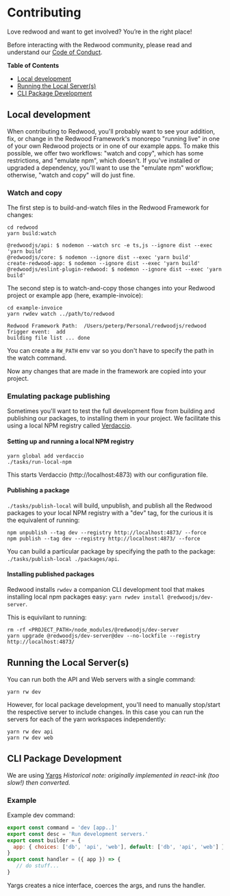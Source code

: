 # Contributing

Love redwood and want to get involved? You’re in the right place!

Before interacting with the Redwood community, please read and understand our [Code of Conduct](https://github.com/redwoodjs/redwood/blob/master/CODE_OF_CONDUCT.md).

**Table of Contents**

- [Local development](#Local-development)
- [Running the Local Server(s)](#Running-the-Local-Server(s))
- [CLI Package Development](#CLI-Package-Development)

<!-- toc -->

## Local development

When contributing to Redwood, you'll probably want to see your addition, fix, or change in the Redwood Framework's monorepo "running live" in one of your own Redwood projects or in one of our example apps. To make this possible, we offer two workflows: "watch and copy", which has some restrictions, and "emulate npm", which doesn't. If you've installed or upgraded a dependency, you'll want to use the "emulate npm" workflow; otherwise, "watch and copy" will do just fine.

### Watch and copy

The first step is to build-and-watch files in the Redwood Framework for changes:

```terminal
cd redwood
yarn build:watch

@redwoodjs/api: $ nodemon --watch src -e ts,js --ignore dist --exec 'yarn build'
@redwoodjs/core: $ nodemon --ignore dist --exec 'yarn build'
create-redwood-app: $ nodemon --ignore dist --exec 'yarn build'
@redwoodjs/eslint-plugin-redwood: $ nodemon --ignore dist --exec 'yarn build'
```

The second step is to watch-and-copy those changes into your Redwood project or example app (here, example-invoice):

```terminal
cd example-invoice
yarn rwdev watch ../path/to/redwood

Redwood Framework Path:  /Users/peterp/Personal/redwoodjs/redwood
Trigger event:  add
building file list ... done
```

You can create a `RW_PATH` env var so you don't have to specify the path in the watch command.

Now any changes that are made in the framework are copied into your project.

### Emulating package publishing

Sometimes you'll want to test the full development flow from building and publishing our packages, to installing them in your project. We facilitate this using a local NPM registry called [Verdaccio](https://github.com/verdaccio/verdaccio).

#### Setting up and running a local NPM registry

```terminal
yarn global add verdaccio
./tasks/run-local-npm
```

This starts Verdaccio (http://localhost:4873) with our configuration file.

#### Publishing a package

`./tasks/publish-local` will build, unpublish, and publish all the Redwood packages to your local NPM registry with a "dev" tag, for the curious it is the equivalent of running:

```terminal
npm unpublish --tag dev --registry http://localhost:4873/ --force
npm publish --tag dev --registry http://localhost:4873/ --force
```

You can build a particular package by specifying the path to the package: `./tasks/publish-local ./packages/api`.

#### Installing published packages

Redwood installs `rwdev` a companion CLI development tool that makes installing local npm packages easy: `yarn rwdev install @redwoodjs/dev-server`.

This is equivilant to running:

```terminal
rm -rf <PROJECT_PATH>/node_modules/@redwoodjs/dev-server
yarn upgrade @redwoodjs/dev-server@dev --no-lockfile --registry http://localhost:4873/
```

## Running the Local Server(s)

You can run both the API and Web servers with a single command:

```terminal
yarn rw dev
```

However, for local package development, you'll need to manually stop/start the respective server to include changes. In this case you can run the servers for each of the yarn workspaces independently:

```terminal
yarn rw dev api
yarn rw dev web
```

## CLI Package Development

We are using [Yargs](https://yargs.js.org/)
_Historical note: originally implemented in react-ink (too slow!) then converted._

### Example

Example dev command:

```javascript
export const command = 'dev [app..]'
export const desc = 'Run development servers.'
export const builder = {
  app: { choices: ['db', 'api', 'web'], default: ['db', 'api', 'web'] },
}
export const handler = ({ app }) => {
   // do stuff...
}
```

Yargs creates a nice interface, coerces the args, and runs the handler.
